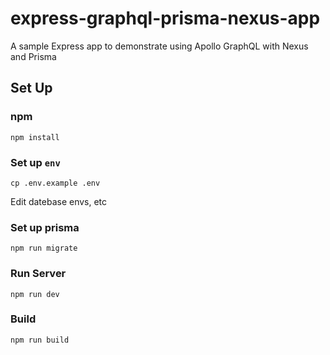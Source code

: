 # express-graphql-prisma-nexus-app
A sample Express app to demonstrate using Apollo GraphQL with Nexus and Prisma

## Set Up
### npm
`npm install`

### Set up `env`
`cp .env.example .env`

Edit datebase envs, etc

### Set up prisma
`npm run migrate`

### Run Server
`npm run dev`


### Build
`npm run build`




